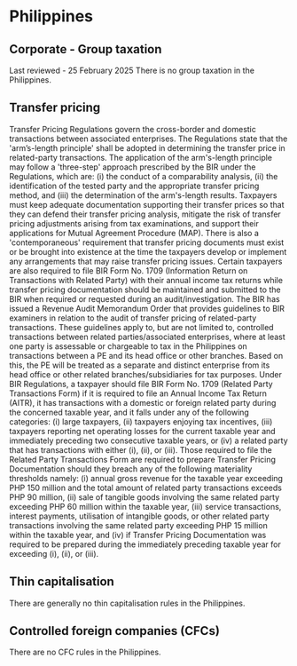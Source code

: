 # Philippines
## Corporate - Group taxation
Last reviewed - 25 February 2025
There is no group taxation in the Philippines.
## Transfer pricing
Transfer Pricing Regulations govern the cross-border and domestic transactions between associated enterprises. The Regulations state that the 'arm’s-length principle' shall be adopted in determining the transfer price in related-party transactions. The application of the arm's-length principle may follow a 'three-step' approach prescribed by the BIR under the Regulations, which are: (i) the conduct of a comparability analysis, (ii) the identification of the tested party and the appropriate transfer pricing method, and (iii) the determination of the arm's-length results.
Taxpayers must keep adequate documentation supporting their transfer prices so that they can defend their transfer pricing analysis, mitigate the risk of transfer pricing adjustments arising from tax examinations, and support their applications for Mutual Agreement Procedure (MAP). There is also a 'contemporaneous' requirement that transfer pricing documents must exist or be brought into existence at the time the taxpayers develop or implement any arrangements that may raise transfer pricing issues. Certain taxpayers are also required to file BIR Form No. 1709 (Information Return on Transactions with Related Party) with their annual income tax returns while transfer pricing documentation should be maintained and submitted to the BIR when required or requested during an audit/investigation.
The BIR has issued a Revenue Audit Memorandum Order that provides guidelines to BIR examiners in relation to the audit of transfer pricing of related-party transactions.
These guidelines apply to, but are not limited to, controlled transactions between related parties/associated enterprises, where at least one party is assessable or chargeable to tax in the Philippines on transactions between a PE and its head office or other branches. Based on this, the PE will be treated as a separate and distinct enterprise from its head office or other related branches/subsidiaries for tax purposes.
Under BIR Regulations, a taxpayer should file BIR Form No. 1709 (Related Party Transactions Form) if it is required to file an Annual Income Tax Return (AITR), it has transactions with a domestic or foreign related party during the concerned taxable year, and it falls under any of the following categories: (i) large taxpayers, (ii) taxpayers enjoying tax incentives, (iii) taxpayers reporting net operating losses for the current taxable year and immediately preceding two consecutive taxable years, or (iv) a related party that has transactions with either (i), (ii), or (iii).
Those required to file the Related Party Transactions Form are required to prepare Transfer Pricing Documentation should they breach any of the following materiality thresholds namely: (i) annual gross revenue for the taxable year exceeding PHP 150 million and the total amount of related party transactions exceeds PHP 90 million, (ii) sale of tangible goods involving the same related party exceeding PHP 60 million within the taxable year, (iii) service transactions, interest payments, utilisation of intangible goods, or other related party transactions involving the same related party exceeding PHP 15 million within the taxable year, and (iv) if Transfer Pricing Documentation was required to be prepared during the immediately preceding taxable year for exceeding (i), (ii), or (iii).
## Thin capitalisation
There are generally no thin capitalisation rules in the Philippines.
## Controlled foreign companies (CFCs)
There are no CFC rules in the Philippines.
